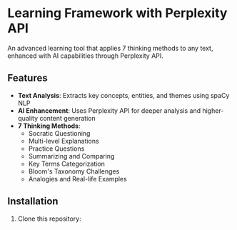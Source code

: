 # Learning Framework with Perplexity API

An advanced learning tool that applies 7 thinking methods to any text, enhanced with AI capabilities through Perplexity API.

## Features

- **Text Analysis**: Extracts key concepts, entities, and themes using spaCy NLP
- **AI Enhancement**: Uses Perplexity API for deeper analysis and higher-quality content generation
- **7 Thinking Methods**:
  - Socratic Questioning
  - Multi-level Explanations
  - Practice Questions
  - Summarizing and Comparing
  - Key Terms Categorization
  - Bloom's Taxonomy Challenges
  - Analogies and Real-life Examples

## Installation

1. Clone this repository: